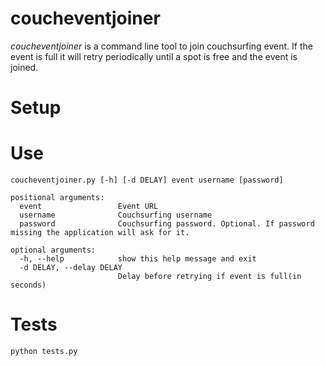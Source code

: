 coucheventjoiner
================

_coucheventjoiner_ is a command line tool to join couchsurfing event. If the event is full it will retry periodically until a spot is free and the event is joined.

Setup
=====

Use
===
```
coucheventjoiner.py [-h] [-d DELAY] event username [password]

positional arguments:
  event                 Event URL
  username              Couchsurfing username
  password              Couchsurfing password. Optional. If password missing the application will ask for it.

optional arguments:
  -h, --help            show this help message and exit
  -d DELAY, --delay DELAY
                        Delay before retrying if event is full(in seconds)
```

Tests
=====

```
python tests.py
```

